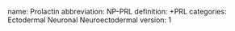 name: Prolactin
abbreviation: NP-PRL
definition: +PRL
categories: Ectodermal Neuronal Neuroectodermal
version: 1
